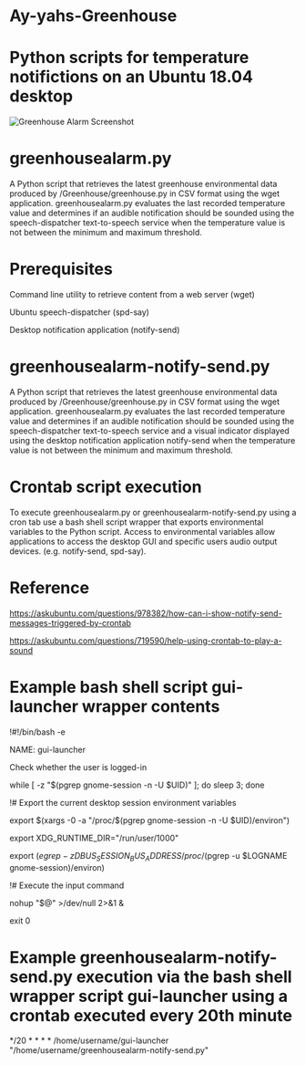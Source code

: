 # Ay-yahs-Greenhouse

# Python scripts for temperature notifictions on an Ubuntu 18.04 desktop

![Greenhouse Alarm Screenshot](https://raw.githubusercontent.com/thegroundhogwhisperer/Ay-yahs-Greenhouse/master/Greenhousealarm/Greenhouse_Alarm_Screenshot.png)

# greenhousealarm.py 

A Python script that retrieves the latest greenhouse environmental data produced by /Greenhouse/greenhouse.py in CSV format using the wget application. greenhousealarm.py evaluates the last recorded temperature value and determines if an audible notification should be sounded using the speech-dispatcher text-to-speech service when the temperature value is not between the minimum and maximum threshold.

# Prerequisites

Command line utility to retrieve content from a web server (wget)

Ubuntu speech-dispatcher (spd-say)

Desktop notification application (notify-send)

#
# greenhousealarm-notify-send.py 

A Python script that retrieves the latest greenhouse environmental data produced by /Greenhouse/greenhouse.py in CSV format using the wget application. greenhousealarm.py evaluates the last recorded temperature value and determines if an audible notification should be sounded using the speech-dispatcher text-to-speech service and a visual indicator displayed using the desktop notification application notify-send when the temperature value is not between the minimum and maximum threshold.
 
# 
# Crontab script execution

To execute greenhousealarm.py or greenhousealarm-notify-send.py using a cron tab use a bash shell script wrapper that exports environmental variables to the Python script. Access to environmental variables allow applications to access the desktop GUI and specific users audio output devices. (e.g. notify-send, spd-say). 

# Reference

https://askubuntu.com/questions/978382/how-can-i-show-notify-send-messages-triggered-by-crontab

https://askubuntu.com/questions/719590/help-using-crontab-to-play-a-sound

#
# Example bash shell script gui-launcher wrapper contents

!#!/bin/bash -e

NAME: gui-launcher

Check whether the user is logged-in

while [ -z "$(pgrep gnome-session -n -U $UID)" ]; do sleep 3; done

!# Export the current desktop session environment variables

export $(xargs -0 -a "/proc/$(pgrep gnome-session -n -U $UID)/environ")

export XDG_RUNTIME_DIR="/run/user/1000"

export $(egrep -z DBUS_SESSION_BUS_ADDRESS /proc/$(pgrep -u $LOGNAME gnome-session)/environ)

!# Execute the input command

nohup "$@" >/dev/null 2>&1 &

exit 0

#
# Example greenhousealarm-notify-send.py execution via the bash shell wrapper script gui-launcher using a crontab executed every 20th minute

*/20 * * * * /home/username/gui-launcher "/home/username/greenhousealarm-notify-send.py"
